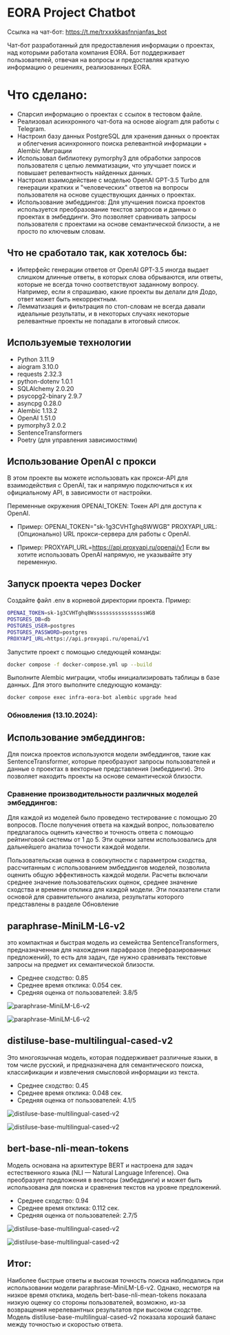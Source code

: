 # EORA Project Chatbot

Ссылка на чат-бот: https://t.me/trxxxkkasfnnjanfas_bot

Чат-бот разработанный для предоставления информации о проектах, над которыми работала компания EORA. Бот поддерживает пользователей, отвечая на вопросы и предоставляя краткую информацию о решениях, реализованных EORA.

# Что сделано:
- Спарсил информацию о проектах с ссылок в тестовом файле.
- Реализовал асинхронного чат-бота на основе aiogram для работы с Telegram.
- Настроил базу данных PostgreSQL для хранения данных о проектах и облегчения асинхронного поиска релевантной информации + Alembic Миграции
- Использовал библиотеку pymorphy3 для обработки запросов пользователя с целью лемматизации, что улучшает поиск и повышает релевантность найденных данных.
- Настроил взаимодействие с моделью OpenAI GPT-3.5 Turbo для генерации кратких и "человеческих" ответов на вопросы пользователя на основе существующих данных о проектах.
- Использование эмбеддингов: Для улучшения поиска проектов используется преобразование текстов запросов и данных о проектах в эмбеддинги. Это позволяет сравнивать запросы пользователя с проектами на основе семантической близости, а не просто по ключевым словам.

## Что не сработало так, как хотелось бы:
- Интерфейс генерации ответов от OpenAI GPT-3.5 иногда выдает слишком длинные ответы, в которых слова обрываются, или ответы, которые не всегда точно соответствуют заданному вопросу. Например, если я спрашиваю, какие проекты вы делали для Додо, ответ может быть некорректным.
- Лемматизация и фильтрация по стоп-словам не всегда давали идеальные результаты, и в некоторых случаях некоторые релевантные проекты не попадали в итоговый список.

## Используемые технологии
- Python 3.11.9
- aiogram 3.10.0
- requests 2.32.3
- python-dotenv 1.0.1
- SQLAlchemy 2.0.20
- psycopg2-binary 2.9.7
- asyncpg 0.28.0
- Alembic 1.13.2
- OpenAI 1.51.0
- pymorphy3 2.0.2
- SentenceTransformers
- Poetry (для управления зависимостями)

## Использование OpenAI с прокси
В этом проекте вы можете использовать как прокси-API для взаимодействия с OpenAI, так и напрямую подключиться к их официальному API, в зависимости от настройки.

Переменные окружения
OPENAI_TOKEN: Токен API для доступа к OpenAI.

- Пример: OPENAI_TOKEN="sk-1g3CVHTghq8WWGB"
PROXYAPI_URL: (Опционально) URL прокси-сервера для работы с OpenAI.

- Пример: PROXYAPI_URL=https://api.proxyapi.ru/openai/v1
Если вы хотите использовать OpenAI напрямую, не указывайте эту переменную.

## Запуск проекта через Docker
Создайте файл .env в корневой директории проекта.  Пример:

```sh
OPENAI_TOKEN=sk-1g3CVHTghq8WsssssssssssssssssWGB
POSTGRES_DB=db
POSTGRES_USER=postgres
POSTGRES_PASSWORD=postgres
PROXYAPI_URL=https://api.proxyapi.ru/openai/v1
```
Запустите проект с помощью следующей команды:

```sh
docker compose -f docker-compose.yml up --build
```

Выполните Alembic миграции, чтобы инициализировать таблицы в базе данных. Для этого выполните следующую команду:

```sh
docker compose exec infra-eora-bot alembic upgrade head
```

### Обновления (13.10.2024):

## Использование эмбеддингов:

Для поиска проектов используются модели эмбеддингов, такие как SentenceTransformer, которые преобразуют запросы пользователей и данные о проектах в векторные представления (эмбеддинги). Это позволяет находить проекты на основе семантической близости.

### Сравнение производительности различных моделей эмбеддингов:
Для каждой из моделей было проведено тестирование с помощью 20 вопросов. После получения ответа на каждый вопрос, пользователю предлагалось оценить качество и точность ответа с помощью рейтинговой системы от 1 до 5. Эти оценки затем использовались для дальнейшего анализа точности каждой модели.

Пользовательская оценка в совокупности с параметром сходства, рассчитанным с использованием эмбеддингов моделей, позволила оценить общую эффективность каждой модели. Расчеты включали среднее значение пользовательских оценок, среднее значение сходства и времени отклика для каждой модели. Эти показатели стали основой для сравнительного анализа, результаты которого представлены в разделе Обновление

## paraphrase-MiniLM-L6-v2
это компактная и быстрая модель из семейства SentenceTransformers, предназначенная для нахождения парафразов (перефразированных предложений), то есть для задач, где нужно сравнивать текстовые запросы на предмет их семантической близости.

- Среднее сходство: 0.85
- Среднее время отклика: 0.054 сек.
- Средняя оценка от пользователей: 3.8/5

![paraphrase-MiniLM-L6-v2](data/paraphrase_MiniLM_L6_v2/Rating_vs_Similarity-v2.png)

![paraphrase-MiniLM-L6-v2](data/paraphrase_MiniLM_L6_v2/Response_Time_for_Requests-v2.png)

## distiluse-base-multilingual-cased-v2
Это многоязычная модель, которая поддерживает различные языки, в том числе русский, и предназначена для семантического поиска, классификации и извлечения смысловой информации из текста.

- Среднее сходство: 0.45
- Среднее время отклика: 0.048 сек.
- Средняя оценка от пользователей: 4.1/5

![distiluse-base-multilingual-cased-v2](data/distiluse-base-multilingual-cased-v2/Rating_vs_Similarity.png)

![distiluse-base-multilingual-cased-v2](data/distiluse-base-multilingual-cased-v2/Response_Time_for_Requests.png)


## bert-base-nli-mean-tokens
 Модель основана на архитектуре BERT и настроена для задач естественного языка (NLI — Natural Language Inference). Она преобразует предложения в векторы (эмбеддинги) и может быть использована для поиска и сравнения текстов на уровне предложений.

- Среднее сходство: 0.94
- Среднее время отклика: 0.112 сек.
- Средняя оценка от пользователей: 2.7/5


![distiluse-base-multilingual-cased-v2](data/bert_base_nli_mean_tokens/Rating_vs_Similarity-v3.png)

![distiluse-base-multilingual-cased-v2](data/bert_base_nli_mean_tokens/Response_Time_for_Requests-v3.png)


## Итог:
Наиболее быстрые ответы и высокая точность поиска наблюдались при использовании модели paraphrase-MiniLM-L6-v2. Однако, несмотря на низкое время отклика, модель bert-base-nli-mean-tokens показала низкую оценку со стороны пользователей, возможно, из-за возвращения нерелевантных результатов при высоком сходстве. Модель distiluse-base-multilingual-cased-v2 показала хороший баланс между точностью и скоростью ответа.
